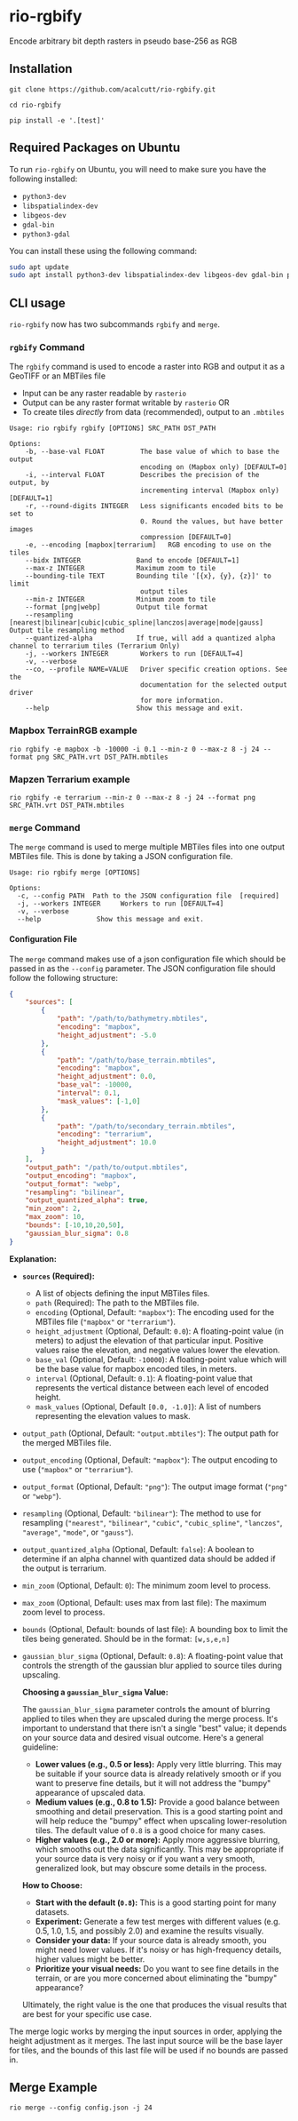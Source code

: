 # rio-rgbify
Encode arbitrary bit depth rasters in pseudo base-256 as RGB

## Installation

```
git clone https://github.com/acalcutt/rio-rgbify.git

cd rio-rgbify

pip install -e '.[test]'

```
## Required Packages on Ubuntu
To run `rio-rgbify` on Ubuntu, you will need to make sure you have the following installed:

* `python3-dev`
* `libspatialindex-dev`
* `libgeos-dev`
* `gdal-bin`
* `python3-gdal`

You can install these using the following command:

```bash
sudo apt update
sudo apt install python3-dev libspatialindex-dev libgeos-dev gdal-bin python3-gdal
```

## CLI usage

`rio-rgbify` now has two subcommands `rgbify` and `merge`.

### `rgbify` Command

The `rgbify` command is used to encode a raster into RGB and output it as a GeoTIFF or an MBTiles file

- Input can be any raster readable by `rasterio`
- Output can be any raster format writable by `rasterio` OR
- To create tiles _directly_ from data (recommended), output to an `.mbtiles`

```
Usage: rio rgbify rgbify [OPTIONS] SRC_PATH DST_PATH

Options:
    -b, --base-val FLOAT         The base value of which to base the output
                                 encoding on (Mapbox only) [DEFAULT=0]
    -i, --interval FLOAT         Describes the precision of the output, by
                                 incrementing interval (Mapbox only) [DEFAULT=1]
    -r, --round-digits INTEGER   Less significants encoded bits to be set to
                                 0. Round the values, but have better images
                                 compression [DEFAULT=0]
    -e, --encoding [mapbox|terrarium]   RGB encoding to use on the tiles
    --bidx INTEGER              Band to encode [DEFAULT=1]
    --max-z INTEGER             Maximum zoom to tile
    --bounding-tile TEXT        Bounding tile '[{x}, {y}, {z}]' to limit
                                 output tiles
    --min-z INTEGER             Minimum zoom to tile
    --format [png|webp]         Output tile format
    --resampling [nearest|bilinear|cubic|cubic_spline|lanczos|average|mode|gauss] Output tile resampling method
    --quantized-alpha           If true, will add a quantized alpha channel to terrarium tiles (Terrarium Only)
    -j, --workers INTEGER        Workers to run [DEFAULT=4]
    -v, --verbose
    --co, --profile NAME=VALUE   Driver specific creation options. See the
                                 documentation for the selected output driver
                                 for more information.
    --help                      Show this message and exit.
```

### Mapbox TerrainRGB example

```
rio rgbify -e mapbox -b -10000 -i 0.1 --min-z 0 --max-z 8 -j 24 --format png SRC_PATH.vrt DST_PATH.mbtiles
```

### Mapzen Terrarium example

```
rio rgbify -e terrarium --min-z 0 --max-z 8 -j 24 --format png SRC_PATH.vrt DST_PATH.mbtiles
```

### `merge` Command

The `merge` command is used to merge multiple MBTiles files into one output MBTiles file. This is done by taking a JSON configuration file.

```
Usage: rio rgbify merge [OPTIONS]

Options:
  -c, --config PATH  Path to the JSON configuration file  [required]
  -j, --workers INTEGER     Workers to run [DEFAULT=4]
  -v, --verbose
  --help              Show this message and exit.
```

#### Configuration File

The `merge` command makes use of a json configuration file which should be passed in as the `--config` parameter. The JSON configuration file should follow the following structure:

```json
{
    "sources": [
        {
            "path": "/path/to/bathymetry.mbtiles",
            "encoding": "mapbox",
            "height_adjustment": -5.0
        },
        {
            "path": "/path/to/base_terrain.mbtiles",
            "encoding": "mapbox",
            "height_adjustment": 0.0,
            "base_val": -10000,
            "interval": 0.1,
            "mask_values": [-1,0]
        },
        {
            "path": "/path/to/secondary_terrain.mbtiles",
            "encoding": "terrarium",
            "height_adjustment": 10.0
        }
    ],
    "output_path": "/path/to/output.mbtiles",
    "output_encoding": "mapbox",
    "output_format": "webp",
    "resampling": "bilinear",
    "output_quantized_alpha": true,
    "min_zoom": 2,
    "max_zoom": 10,
    "bounds": [-10,10,20,50],
    "gaussian_blur_sigma": 0.8
}
```

**Explanation:**

*   **`sources` (Required):**
    *   A list of objects defining the input MBTiles files.
    *   `path` (Required): The path to the MBTiles file.
    *   `encoding` (Optional, Default: `"mapbox"`): The encoding used for the MBTiles file (`"mapbox"` or `"terrarium"`).
    *   `height_adjustment` (Optional, Default: `0.0`): A floating-point value (in meters) to adjust the elevation of that particular input. Positive values raise the elevation, and negative values lower the elevation.
    *   `base_val` (Optional, Default: `-10000`): A floating-point value which will be the base value for mapbox encoded tiles, in meters.
    *   `interval` (Optional, Default: `0.1`): A floating-point value that represents the vertical distance between each level of encoded height.
    *   `mask_values` (Optional, Default `[0.0, -1.0]`): A list of numbers representing the elevation values to mask.
*   `output_path` (Optional, Default: `"output.mbtiles"`): The output path for the merged MBTiles file.
*   `output_encoding` (Optional, Default: `"mapbox"`): The output encoding to use (`"mapbox"` or `"terrarium"`).
*   `output_format` (Optional, Default: `"png"`): The output image format (`"png"` or `"webp"`).
*   `resampling` (Optional, Default: `"bilinear"`): The method to use for resampling (`"nearest"`, `"bilinear"`, `"cubic"`, `"cubic_spline"`, `"lanczos"`, `"average"`, `"mode"`, or `"gauss"`).
*   `output_quantized_alpha` (Optional, Default: `false`): A boolean to determine if an alpha channel with quantized data should be added if the output is terrarium.
*   `min_zoom` (Optional, Default: `0`): The minimum zoom level to process.
*   `max_zoom` (Optional, Default: uses max from last file): The maximum zoom level to process.
*   `bounds` (Optional, Default: bounds of last file): A bounding box to limit the tiles being generated. Should be in the format: `[w,s,e,n]`
*   `gaussian_blur_sigma` (Optional, Default: `0.8`): A floating-point value that controls the strength of the gaussian blur applied to source tiles during upscaling. 

    **Choosing a `gaussian_blur_sigma` Value:**

    The `gaussian_blur_sigma` parameter controls the amount of blurring applied to tiles when they are upscaled during the merge process. It's important to understand that there isn't a single "best" value; it depends on your source data and desired visual outcome. Here's a general guideline:

    *   **Lower values (e.g., 0.5 or less):** Apply very little blurring. This may be suitable if your source data is already relatively smooth or if you want to preserve fine details, but it will not address the "bumpy" appearance of upscaled data.
    *   **Medium values (e.g., 0.8 to 1.5):** Provide a good balance between smoothing and detail preservation. This is a good starting point and will help reduce the "bumpy" effect when upscaling lower-resolution tiles. The default value of `0.8` is a good choice for many cases.
    *   **Higher values (e.g., 2.0 or more):** Apply more aggressive blurring, which smooths out the data significantly. This may be appropriate if your source data is very noisy or if you want a very smooth, generalized look, but may obscure some details in the process.

    **How to Choose:**
    *   **Start with the default (`0.8`):** This is a good starting point for many datasets.
    *   **Experiment:** Generate a few test merges with different values (e.g. 0.5, 1.0, 1.5, and possibly 2.0) and examine the results visually.
    *   **Consider your data:** If your source data is already smooth, you might need lower values. If it's noisy or has high-frequency details, higher values might be better.
    *   **Prioritize your visual needs:** Do you want to see fine details in the terrain, or are you more concerned about eliminating the "bumpy" appearance?

    Ultimately, the right value is the one that produces the visual results that are best for your specific use case. 

The merge logic works by merging the input sources in order, applying the height adjustment as it merges. The last input source will be the base layer for tiles, and the bounds of this last file will be used if no bounds are passed in.

## Merge Example
```
rio merge --config config.json -j 24
```